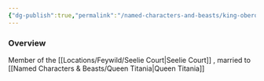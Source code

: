 ```yaml
---
{"dg-publish":true,"permalink":"/named-characters-and-beasts/king-oberon/","tags":["NPC"],"noteIcon":""}
---
```



### Overview
Member of the [[Locations/Feywild/Seelie Court\|Seelie Court]] , married to [[Named Characters & Beasts/Queen Titania\|Queen Titania]]

